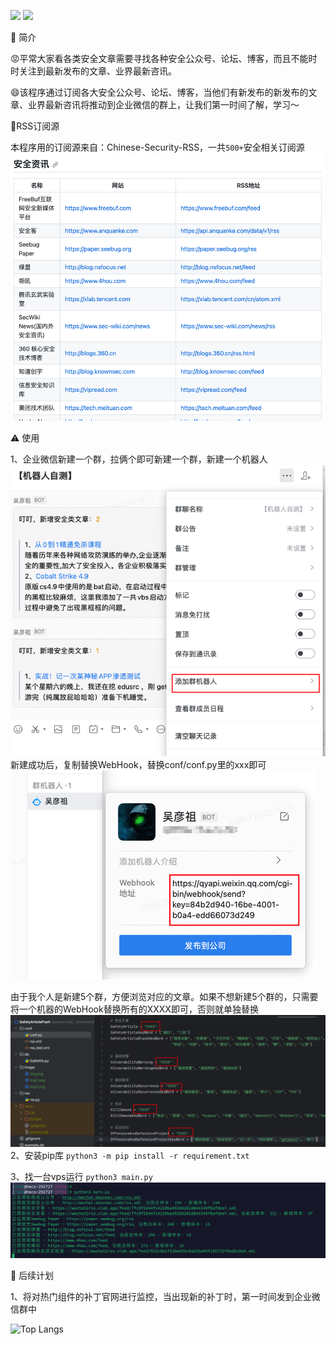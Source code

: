 ![](https://img.shields.io/badge/python-3.x-brightgreen)
![](https://img.shields.io/badge/用途-安全文章企业微信订阅-blue)

:purple_heart: 简介

:rage:平常大家看各类安全文章需要寻找各种安全公众号、论坛、博客，而且不能时时关注到最新发布的文章、业界最新咨讯。

:smile:该程序通过订阅各大安全公众号、论坛、博客，当他们有新发布的新发布的文章、业界最新咨讯将推动到企业微信的群上，让我们第一时间了解，学习～


:bookmark_tabs:RSS订阅源

本程序用的订阅源来自：Chinese-Security-RSS，一共`500+`安全相关订阅源
![img.png](image/img.png)



:warning: 使用

1、企业微信新建一个群，拉俩个即可新建一个群，新建一个机器人
![img.png](image/img2.png)
新建成功后，复制替换WebHook，替换conf/conf.py里的xxx即可
![img.png](image/img3.png)

由于我个人是新建5个群，方便浏览对应的文章。如果不想新建5个群的，只需要将一个机器的WebHook替换所有的XXXX即可，否则就单独替换
![img.png](image/img4.png)
2、安装pip库 `python3 -m pip install -r requirement.txt`

3、找一台vps运行 `python3 main.py`
![img.png](image/img5.png)

:vertical_traffic_light: 后续计划

1、将对热门组件的补丁官网进行监控，当出现新的补丁时，第一时间发到企业微信群中

![Top Langs](https://github-readme-stats.vercel.app/api/top-langs/?username=shuanx&layout=compact&theme=tokyonight)